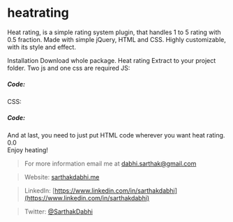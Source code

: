 # heatrating
Heat rating, is a simple rating system plugin, that handles 1 to 5 rating with 0.5 fraction. Made with simple jQuery, HTML and CSS. Highly customizable, with its style and effect.

Installation
Download whole package. Heat rating
Extract to your project folder.
Two js and one css are required 
JS:
##### Code:
<script src="https://ajax.googleapis.com/ajax/libs/jquery/1.11.3/jquery.min.js"></script> 
<script type="text/javascript" src="path/to/your/folder/heat-rating.js"></script> 

CSS:
##### Code:
<link rel="stylesheet" type="text/css" href="path/to/your/folder/heat-rating.css">
And at last, you need to just put HTML code wherever you want heat rating.	
<div class="heat-rating"> 
<div class="rating-block one" data-value="1.0"></div> 
<div class="rating-block one-half" data-value="1.5"></div> 
<div class="rating-block two" data-value="2.0"></div> 
<div class="rating-block two-half" data-value="2.5"></div> 
<div class="rating-block three" data-value="3.0"></div> 
<div class="rating-block three-half" data-value="3.5"></div> 
<div class="rating-block four" data-value="4.0"></div> 
<div class="rating-block four-half" data-value="4.5"></div> 
<div class="rating-block five" data-value="5.0"></div> 
<div class="ratings">0.0</div> 
<input type="hidden" value="0.0" id="ratings-input"> 
</div>
Enjoy heating!


> For more information email me at dabhi.sarthak@gmail.com

> Website: [sarthakdabhi.me](http://sarthakdabhi.me) 

> LinkedIn: [https://www.linkedin.com/in/sarthakdabhi](https://www.linkedin.com/in/sarthakdabhi)

> Twitter: [@SarthakDabhi](https://twitter.com/SarthakDabhi)
